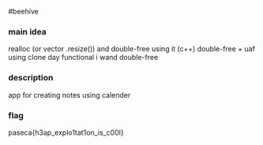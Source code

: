 #beehive
### main idea
realloc (or vector .resize()) and double-free using it (c++)
double-free + uaf using clone day functional
i wand double-free
### description
app for creating notes using calender

### flag
paseca{h3ap_explo1tat1on_is_c00l}